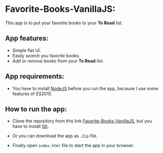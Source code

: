 # Favorite-Books-VanillaJS:
This app is to put your favorite books to your **To Read** list.

## App features:

* Simple flat UI.
* Easily _search_ you favorite books.
* _Add_ or _remove_ books from your **To Read** list.

## App requirements:

* You have to install [NodeJS](https://nodejs.org/en/) before you run the app, because I use some features of _ES2015_.

## How to run the app:

* Clone the repository from this link [Favorite-Books-VanillaJS](https://github.com/zoma75/Favorite-Books-VanillaJS), but you have to install [Git](https://www.git-scm.com/).

* Or you can download the app as `.Zip` file.

* Finally open `index.html` file to start the app in your browser.

